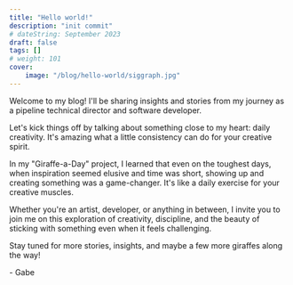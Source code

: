 ```yaml
---
title: "Hello world!"
description: "init commit"
# dateString: September 2023
draft: false
tags: []
# weight: 101
cover:
    image: "/blog/hello-world/siggraph.jpg"
---
```


Welcome to my blog! I'll be sharing insights and stories from my journey as a pipeline technical director and software developer.

Let's kick things off by talking about something close to my heart: daily creativity. It's amazing what a little consistency can do for your creative spirit.

In my "Giraffe-a-Day" project, I learned that even on the toughest days, when inspiration seemed elusive and time was short, showing up and creating something was a game-changer. It's like a daily exercise for your creative muscles.

Whether you're an artist, developer, or anything in between, I invite you to join me on this exploration of creativity, discipline, and the beauty of sticking with something even when it feels challenging.

Stay tuned for more stories, insights, and maybe a few more giraffes along the way!

\- Gabe
